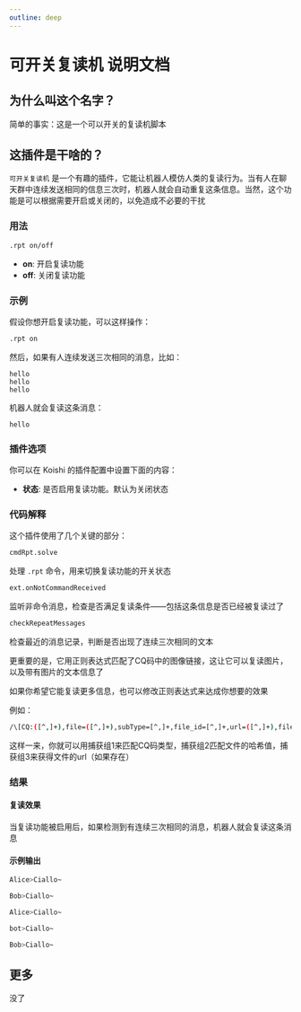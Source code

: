 ```yaml
---
outline: deep
---
```


# 可开关复读机 说明文档

## 为什么叫这个名字？

简单的事实：这是一个可以开关的复读机脚本

## 这插件是干啥的？

`可开关复读机` 是一个有趣的插件，它能让机器人模仿人类的复读行为。当有人在聊天群中连续发送相同的信息三次时，机器人就会自动重复这条信息。当然，这个功能是可以根据需要开启或关闭的，以免造成不必要的干扰

### 用法

```sh
.rpt on/off
```

- **on**: 开启复读功能
- **off**: 关闭复读功能

### 示例

假设你想开启复读功能，可以这样操作：

```sh
.rpt on
```

然后，如果有人连续发送三次相同的消息，比如：

```
hello
hello
hello
```

机器人就会复读这条消息：

```
hello
```

### 插件选项

你可以在 Koishi 的插件配置中设置下面的内容：

- **状态**: 是否启用复读功能。默认为关闭状态

### 代码解释

这个插件使用了几个关键的部分：

```sh
cmdRpt.solve
```

处理 `.rpt` 命令，用来切换复读功能的开关状态

```sh
ext.onNotCommandReceived
```

监听非命令消息，检查是否满足复读条件——包括这条信息是否已经被复读过了

```sh
checkRepeatMessages
```

检查最近的消息记录，判断是否出现了连续三次相同的文本

更重要的是，它用正则表达式匹配了CQ码中的图像链接，这让它可以复读图片，以及带有图片的文本信息了

如果你希望它能复读更多信息，也可以修改正则表达式来达成你想要的效果

例如：

```sh
/\[CQ:([^,]+),file=([^,]+),subType=[^,]+,file_id=[^,]+,url=([^,]+),file_size=[^]+\]/gi;
```

这样一来，你就可以用捕获组1来匹配CQ码类型，捕获组2匹配文件的哈希值，捕获组3来获得文件的url（如果存在）

### 结果

#### 复读效果

当复读功能被启用后，如果检测到有连续三次相同的消息，机器人就会复读这条消息

#### 示例输出

```sh
Alice>Ciallo~

Bob>Ciallo~

Alice>Ciallo~

bot>Ciallo~

Bob>Ciallo~
```

## 更多

没了
